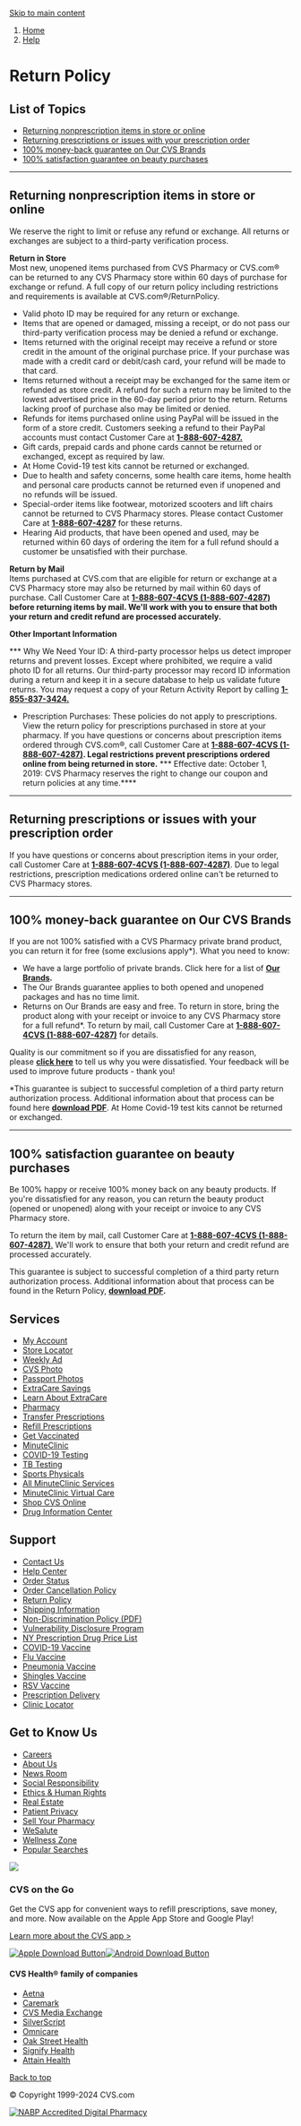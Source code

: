 [Skip to main content](#content__main)

1. [Home](https://www.cvs.com/)
2. [Help](https://www.cvs.com/retail/help/help_index.html)

[](#)

Return Policy
=============

List of Topics
--------------

* [Returning nonprescription items in store or online](#returning_nonprescription_items%20_store%20_online)
* [Returning prescriptions or issues with your prescription order](#returning_prescriptions_or_issues_prescription_order)
* [100% money-back guarantee on Our CVS Brands](#100_money-back_guarantee)
* [100% satisfaction guarantee on beauty purchases](#100_satisfaction_guarantee)

* * *

Returning nonprescription items in store or online
--------------------------------------------------

We reserve the right to limit or refuse any refund or exchange. All returns or exchanges are subject to a third-party verification process.

**Return in Store**  
Most new, unopened items purchased from CVS Pharmacy or CVS.com® can be returned to any CVS Pharmacy store within 60 days of purchase for exchange or refund. A full copy of our return policy including restrictions and requirements is available at CVS.com®/ReturnPolicy.

* Valid photo ID may be required for any return or exchange.
* Items that are opened or damaged, missing a receipt, or do not pass our third-party verification process may be denied a refund or exchange.
* Items returned with the original receipt may receive a refund or store credit in the amount of the original purchase price. If your purchase was made with a credit card or debit/cash card, your refund will be made to that card.
* Items returned without a receipt may be exchanged for the same item or refunded as store credit. A refund for such a return may be limited to the lowest advertised price in the 60-day period prior to the return. Returns lacking proof of purchase also may be limited or denied.
* Refunds for items purchased online using PayPal will be issued in the form of a store credit. Customers seeking a refund to their PayPal accounts must contact Customer Care at [**1-888-607-4287.**](tel:1-888-607-4287)
* Gift cards, prepaid cards and phone cards cannot be returned or exchanged, except as required by law.
* At Home Covid-19 test kits cannot be returned or exchanged.
* Due to health and safety concerns, some health care items, home health and personal care products cannot be returned even if unopened and no refunds will be issued.
* Special-order items like footwear, motorized scooters and lift chairs cannot be returned to CVS Pharmacy stores. Please contact Customer Care at [**1-888-607-4287**](tel:1-888-607-4287) for these returns.
* Hearing Aid products, that have been opened and used, may be returned within 60 days of ordering the item for a full refund should a customer be unsatisfied with their purchase.

**Return by Mail**  
Items purchased at CVS.com that are eligible for return or exchange at a CVS Pharmacy store may also be returned by mail within 60 days of purchase. Call Customer Care at **[**1-888-607-4CVS (1-888-607-4287)**](tel:1-888-607-4287) before returning items by mail. We'll work with you to ensure that both your return and credit refund are processed accurately.**

****Other Important Information****

*** Why We Need Your ID: A third-party processor helps us detect improper returns and prevent losses. Except where prohibited, we require a valid photo ID for all returns. Our third-party processor may record ID information during a return and keep it in a secure database to help us validate future returns. You may request a copy of your Return Activity Report by calling [**1-855-837-3424**](tel:1-855-837-3424)**[.](tel:1-855-837-3424)**
* Prescription Purchases: These policies do not apply to prescriptions. View the return policy for prescriptions purchased in store at your pharmacy. If you have questions or concerns about prescription items ordered through CVS.com®, call Customer Care at **[**1-888-607-4CVS (1-888-607-4287)**](tel:1-888-607-4287). Legal restrictions prevent prescriptions ordered online from being returned in store.**
*** Effective date: October 1, 2019: CVS Pharmacy reserves the right to change our coupon and return policies at any time.****

* * *

Returning prescriptions or issues with your prescription order
--------------------------------------------------------------

If you have questions or concerns about prescription items in your order, call Customer Care at [**1-888-607-4CVS (1-888-607-4287)**](tel:1-888-607-4287). Due to legal restrictions, prescription medications ordered online can't be returned to CVS Pharmacy stores.

* * *

100% money-back guarantee on Our CVS Brands
-------------------------------------------

If you are not 100% satisfied with a CVS Pharmacy private brand product, you can return it for free (some exclusions apply\*). What you need to know:

* We have a large portfolio of private brands. Click here for a list of [**Our Brands**](https://www.cvs.com/shopbrand/exclusive-brands?cid=redir-ourbrands)**.**
* The Our Brands guarantee applies to both opened and unopened packages and has no time limit.
* Returns on Our Brands are easy and free. To return in store, bring the product along with your receipt or invoice to any CVS Pharmacy store for a full refund\*. To return by mail, call Customer Care at [**1-888-607-4CVS (1-888-607-4287)**](tel:1-888-607-4287) for details.

Quality is our commitment so if you are dissatisfied for any reason, please [**click here**](https://www.cvs.com/help/email-customer-relations.jsp?callType=store&topicid=200018) to tell us why you were dissatisfied. Your feedback will be used to improve future products - thank you!

\*This guarantee is subject to successful completion of a third party return authorization process. Additional information about that process can be found here [**download PDF**](https://www.cvs.com/bizcontent/general/help/returns.pdf). At Home Covid-19 test kits cannot be returned or exchanged.

* * *

100% satisfaction guarantee on beauty purchases
-----------------------------------------------

Be 100% happy or receive 100% money back on any beauty products. If you're dissatisfied for any reason, you can return the beauty product (opened or unopened) along with your receipt or invoice to any CVS Pharmacy store.

To return the item by mail, call Customer Care at [**1-888-607-4CVS (1-888-607-4287)**.](tel:1-888-607-4287) We'll work to ensure that both your return and credit refund are processed accurately.

This guarantee is subject to successful completion of a third party return authorization process. Additional information about that process can be found in the Return Policy, [**download PDF**](https://www.cvs.com/bizcontent/general/help/returns.pdf)**.**

Services
--------

* [My Account](https://www.cvs.com/account/account-management.jsp)
* [Store Locator](https://www.cvs.com/store-locator/landing)
* [Weekly Ad](https://www.cvs.com/weeklyad/pageview)
* [CVS Photo](https://www.cvs.com/account/sso/v1/photo)
* [Passport Photos](https://www.cvs.com/photo/passport-photos)
* [ExtraCare Savings](https://www.cvs.com/extracare/home)
* [Learn About ExtraCare](https://www.cvs.com/extracare/overview)
* [Pharmacy](https://www.cvs.com/pharmacy/pharmacy-homepage.jsp?icid=cvs-header:pharmacy)
* [Transfer Prescriptions](https://www.cvs.com/content/transfer)
* [Refill Prescriptions](https://www.cvs.com/content/refill)
* [Get Vaccinated](https://www.cvs.com/immunizations/get-vaccinated)
* [MinuteClinic](https://www.cvs.com/minuteclinic)
* [COVID-19 Testing](https://www.cvs.com/minuteclinic/covid-19-testing)
* [TB Testing](https://www.cvs.com/minuteclinic/services/tb-testing)
* [Sports Physicals](https://www.cvs.com/minuteclinic/services/sports-physicals)
* [All MinuteClinic Services](https://www.cvs.com/minuteclinic/services)
* [MinuteClinic Virtual Care](https://www.cvs.com/minuteclinic/virtual-care)
* [Shop CVS Online](https://www.cvs.com/shop)
* [Drug Information Center](https://www.cvs.com/druginfo)

Support
-------

* [Contact Us](https://www.cvs.com/help/help_contact_us.jsp)
* [Help Center](https://www.cvs.com/help/help_index.jsp)
* [Order Status](https://www.cvs.com/account/order-status-and-history.jsp)
* [Order Cancellation Policy](https://www.cvs.com/help/help_subtopic_details.jsp?subtopicName=Checkout&topicid=400042#tip9)
* [Return Policy](https://www.cvs.com/help/help_subtopic_details.jsp?subtopicName=Return+Policy&topicid=300002)
* [Shipping Information](https://www.cvs.com/retail/help/help-subtopic-shipping-information)
* [Non-Discrimination Policy (PDF)](https://www.cvs.com/bizcontent/general/CVS_Pharmacy_Nondiscrimination_Policy.pdf)
* [Vulnerability Disclosure Program](https://www.cvshealth.com/vulnerability-disclosure-program.html)
* [NY Prescription Drug Price List](https://www.op.nysed.gov/professions/pharmacy-establishments/information/retail-price-list)
* [COVID-19 Vaccine](https://www.cvs.com/immunizations/covid-19-vaccine)
* [Flu Vaccine](https://www.cvs.com/immunizations/flu)
* [Pneumonia Vaccine](https://www.cvs.com/immunizations/pneumonia)
* [Shingles Vaccine](https://www.cvs.com/immunizations/shingles)
* [RSV Vaccine](https://www.cvs.com/immunizations/rsv)
* [Prescription Delivery](https://www.cvs.com/content/delivery)
* [Clinic Locator](https://www.cvs.com/minuteclinic/clinic-locator)

Get to Know Us
--------------

* [Careers](https://jobs.cvshealth.com/)
* [About Us](https://www.cvshealth.com/)
* [News Room](https://www.cvshealth.com/news/press-releases.html)
* [Social Responsibility](https://www.cvshealth.com/impact.html)
* [Ethics & Human Rights](https://www.cvshealth.com/impact/esg-reports/resource-library/human-rights.html)
* [Real Estate](https://cvspharmacyrealty.com/)
* [Patient Privacy](https://www.cvs.com/content/patient-privacy)
* [Sell Your Pharmacy](https://cvsbuysellpharmacy.com/)
* [WeSalute](https://www.cvs.com/content/we-salute-nonmember)
* [Wellness Zone](https://www.cvs.com/learn)
* [Popular Searches](https://www.cvs.com/shop/popular-searches)

![](//images.ctfassets.net/nu3qzhcv2o1c/5t91evNfKoPhLtiib4AiW1/d2ea41d3d7b9d7f37b7a3525cf79de20/CVSheart.svg)

### CVS on the Go

Get the CVS app for convenient ways to refill prescriptions, save money, and more. Now available on the Apple App Store and Google Play!

[Learn more about the CVS app >](https://www.cvs.com/mobile-cvs/apps)

[![Apple Download Button](//images.ctfassets.net/nu3qzhcv2o1c/1I5lJDIfW4aVdfgr1qK3vG/425b3c77a934e1ee13f9f9e854d70d33/Download_on_the_App_Store_Badge_US-UK_RGB_blk_092917.svg)](https://apps.apple.com/us/app/cvs-pharmacy/id395545555)[![Android Download Button](//images.ctfassets.net/nu3qzhcv2o1c/2AI650zSN0l9xqKoxJx9BG/41f4e0695b81224814f498fa65ea4432/google-play-badge.png)](https://play.google.com/store/apps/details?id=com.cvs.launchers.cvs)

#### CVS Health® family of companies

* [Aetna](https://www.aetna.com/)
* [Caremark](https://www.caremark.com/)
* [CVS Media Exchange](https://www.cvsmediaexchange.com/)
* [SilverScript](https://www.silverscript.com/)
* [Omnicare](https://www.omnicare.com/)
* [Oak Street Health](https://www.oakstreethealth.com/?osh_initial_site=cvs&utm_campaign=7018V000001DiUBQA0&utm_medium=affiliates&utm_source=affiliates&utm_vpf=cvs)
* [Signify Health](https://www.signifyhealth.com/)
* [Attain Health](https://www.attainhealth.com/?icid=AEP_ACQ_MULTI_CVSATTAIN_WEB_cvs.com_medicare_DEFAULT&tfn=8444770118)

[Back to top](javascript:void(0);)

© Copyright 1999-2024 CVS.com

[![NABP Accredited Digital Pharmacy](//images.ctfassets.net/nu3qzhcv2o1c/4n8AUMRnPUdVchKrsQDSCf/9a570c53b37a93c8fbd495b4803cc8c4/NABP.svg)](https://app.us.openbadges.me/view/#!/badge?badgeid=cbdbcd44-da1a-49c2-b50f-9aeff4a1e076)